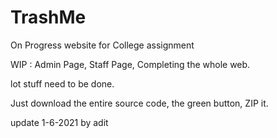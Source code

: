 # TrashMe

On Progress website for College assignment

WIP : Admin Page, Staff Page, Completing the whole web.

lot stuff need to be done.

Just download the entire source code, the green button, ZIP it.

update 1-6-2021 by adit
